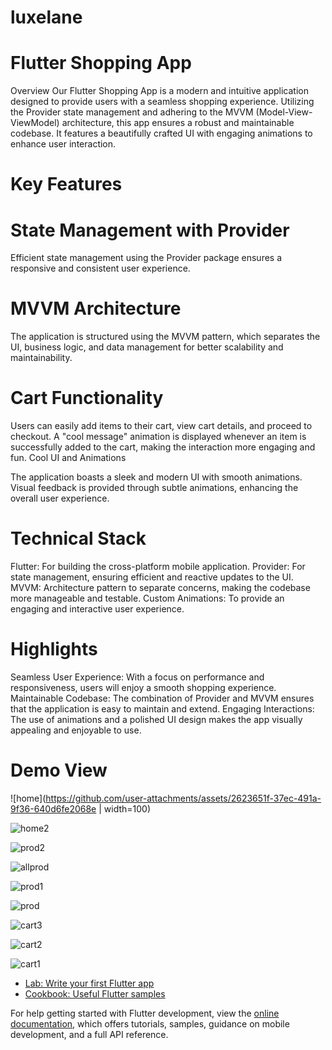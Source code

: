 # luxelane

# Flutter Shopping App
Overview
Our Flutter Shopping App is a modern and intuitive application designed to provide users with a seamless shopping experience. Utilizing the Provider state management and adhering to the MVVM (Model-View-ViewModel) architecture, this app ensures a robust and maintainable codebase. It features a beautifully crafted UI with engaging animations to enhance user interaction.

# Key Features
# State Management with Provider

Efficient state management using the Provider package ensures a responsive and consistent user experience.
# MVVM Architecture

The application is structured using the MVVM pattern, which separates the UI, business logic, and data management for better scalability and maintainability.
# Cart Functionality

Users can easily add items to their cart, view cart details, and proceed to checkout.
A "cool message" animation is displayed whenever an item is successfully added to the cart, making the interaction more engaging and fun.
Cool UI and Animations

The application boasts a sleek and modern UI with smooth animations.
Visual feedback is provided through subtle animations, enhancing the overall user experience.
# Technical Stack
Flutter: For building the cross-platform mobile application.
Provider: For state management, ensuring efficient and reactive updates to the UI.
MVVM: Architecture pattern to separate concerns, making the codebase more manageable and testable.
Custom Animations: To provide an engaging and interactive user experience.
# Highlights
Seamless User Experience: With a focus on performance and responsiveness, users will enjoy a smooth shopping experience.
Maintainable Codebase: The combination of Provider and MVVM ensures that the application is easy to maintain and extend.
Engaging Interactions: The use of animations and a polished UI design makes the app visually appealing and enjoyable to use.


# Demo View
![home](https://github.com/user-attachments/assets/2623651f-37ec-491a-9f36-640d6fe2068e |  width=100)



![home2](https://github.com/user-attachments/assets/c1681943-2f8e-4860-9b8e-92d9cdb4531f)


![prod2](https://github.com/user-attachments/assets/2cc15555-11d9-4ff0-8ceb-824a878b3473)





![allprod](https://github.com/user-attachments/assets/1b809e2f-b61f-454e-b5be-d1030c01b096)


![prod1](https://github.com/user-attachments/assets/7a67c434-e042-4d8f-ab76-017a9a3f22b9)



![prod](https://github.com/user-attachments/assets/23b55cc7-6b92-4d22-8ed9-b78dfd0ae952)


![cart3](https://github.com/user-attachments/assets/b68c949e-e6c8-41f5-8e58-7a552e71e02b)



![cart2](https://github.com/user-attachments/assets/2f752044-0f81-483a-826d-9ae8337fe58a)


![cart1](https://github.com/user-attachments/assets/89ef22b4-0ef9-4156-b351-fe0522ee6386)




- [Lab: Write your first Flutter app](https://docs.flutter.dev/get-started/codelab)
- [Cookbook: Useful Flutter samples](https://docs.flutter.dev/cookbook)

For help getting started with Flutter development, view the
[online documentation](https://docs.flutter.dev/), which offers tutorials,
samples, guidance on mobile development, and a full API reference.
